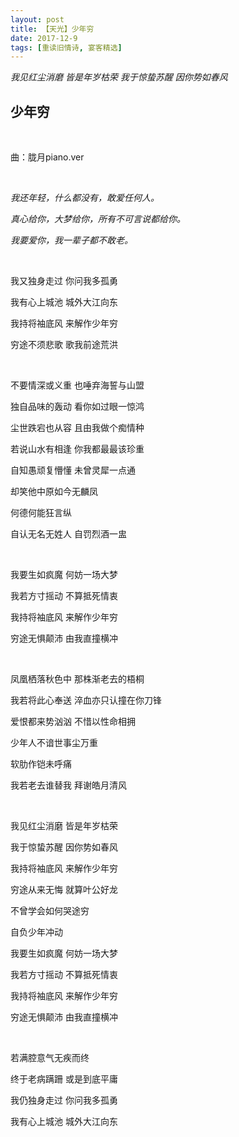 ```yaml
---
layout: post
title: 【天光】少年穷
date: 2017-12-9
tags: [重读旧情诗, 宴客精选]
---
```


*我见红尘消磨 皆是年岁枯荣 我于惊蛰苏醒 因你势如春风*

## 少年穷

<br>

曲：胧月piano.ver

<br>

*我还年轻，什么都没有，敢爱任何人。*

*真心给你，大梦给你，所有不可言说都给你。*

*我要爱你，我一辈子都不敢老。*

<br>

我又独身走过 你问我多孤勇

我有心上城池 城外大江向东

我持将袖底风 来解作少年穷

穷途不须悲歌 歌我前途荒洪

<br>

不要情深或义重 也唾弃海誓与山盟

独自品味的轰动 看你如过眼一惊鸿

尘世跌宕也从容 且由我做个痴情种

若说山水有相逢 你我都最最该珍重

自知愚顽复懵懂 未曾灵犀一点通

却笑他中原如今无麟凤

何德何能狂言纵

自认无名无姓人 自罚烈酒一盅

<br>

我要生如疯魔 何妨一场大梦

我若方寸摇动 不算抵死情衷

我持将袖底风 来解作少年穷

穷途无惧颠沛 由我直撞横冲

<br>

凤凰栖落秋色中 那株渐老去的梧桐

我若将此心奉送 淬血亦只认撞在你刀锋

爱恨都来势汹汹 不惜以性命相拥

少年人不谙世事尘万重

软肋作铠未呼痛

我若老去谁替我 拜谢皓月清风

<br>

我见红尘消磨 皆是年岁枯荣

我于惊蛰苏醒 因你势如春风

我持将袖底风 来解作少年穷

穷途从来无悔 就算叶公好龙

不曾学会如何哭途穷

自负少年冲动

我要生如疯魔 何妨一场大梦

我若方寸摇动 不算抵死情衷

我持将袖底风 来解作少年穷

穷途无惧颠沛 由我直撞横冲

<br>

若满腔意气无疾而终

终于老病蹒跚 或是到底平庸

我仍独身走过 你问我多孤勇

我有心上城池 城外大江向东

<br>
<br>
